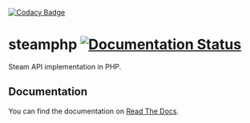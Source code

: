[![Codacy Badge](https://api.codacy.com/project/badge/Grade/a77c4dfeddf747dc9fa77b015e6679e6)](https://www.codacy.com/app/moriczgergo/steamphp?utm_source=github.com&utm_medium=referral&utm_content=moriczgergo/steamphp&utm_campaign=badger)
# steamphp  [![Documentation Status](https://readthedocs.org/projects/steamphp/badge/?version=latest)](http://steamphp.readthedocs.io/en/latest/?badge=latest)

Steam API implementation in PHP.

## Documentation

You can find the documentation on [Read The Docs](http://steamphp.readthedocs.io/en/latest/).